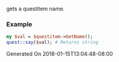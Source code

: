 gets a questitem name.
### Example

```perl
my $val = $questitem->GetName();
quest::say($val); # Returns string
```


Generated On 2018-01-15T13:04:48-08:00